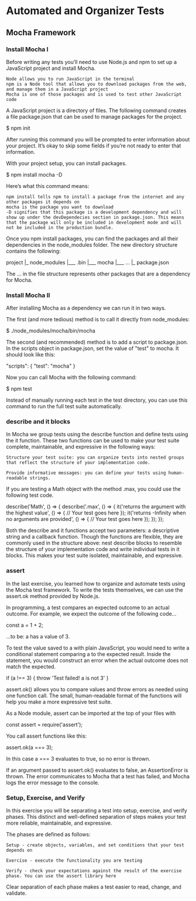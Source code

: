 # Automated and Organizer Tests

## Mocha Framework

### Install Mocha I

Before writing any tests you’ll need to use Node.js and npm to set up a JavaScript project and install Mocha.

    Node allows you to run JavaScript in the terminal
    npm is a Node tool that allows you to download packages from the web, and manage them in a JavaScript project
    Mocha is one of those packages and is used to test other JavaScript code

A JavaScript project is a directory of files. The following command creates a file package.json that can be used to manage packages for the project.

$ npm init

After running this command you will be prompted to enter information about your project. It’s okay to skip some fields if you’re not ready to enter that information.

With your project setup, you can install packages.

$ npm install mocha -D

Here’s what this command means:

    npm install tells npm to install a package from the internet and any other packages it depends on
    mocha is the package you want to download
    -D signifies that this package is a development dependency and will show up under the devDependecies section in package.json. This means that the package will only be included in development mode and will not be included in the production bundle.

Once you npm install packages, you can find the packages and all their dependencies in the node_modules folder. The new directory structure contains the following:

project
|_ node_modules
|___ .bin
|___ mocha
|___ ...
|_ package.json

The ... in the file structure represents other packages that are a dependency for Mocha.


### Install Mocha II

After installing Mocha as a dependency we can run it in two ways.

The first (and more tedious) method is to call it directly from node_modules:

$ ./node_modules/mocha/bin/mocha

The second (and recommended) method is to add a script to package.json. In the scripts object in package.json, set the value of "test" to mocha. It should look like this:

"scripts": {
  "test": "mocha"
}

Now you can call Mocha with the following command:

$ npm test

Instead of manually running each test in the test directory, you can use this command to run the full test suite automatically.




### describe and it blocks

In Mocha we group tests using the describe function and define tests using the it function. These two functions can be used to make your test suite complete, maintainable, and expressive in the following ways:

    Structure your test suite: you can organize tests into nested groups that reflect the structure of your implementation code.

    Provide informative messages: you can define your tests using human-readable strings.

If you are testing a Math object with the method .max, you could use the following test code.

describe('Math', () => {
  describe('.max', () => {
    it('returns the argument with the highest value', () => {
      // Your test goes here
    });
    it('returns -Infinity when no arguments are provided', () => {
      // Your test goes here
    });
  });
});

Both the describe and it functions accept two parameters: a descriptive string and a callback function. Though the functions are flexible, they are commonly used in the structure above: nest describe blocks to resemble the structure of your implementation code and write individual tests in it blocks. This makes your test suite isolated, maintainable, and expressive.




### assert

In the last exercise, you learned how to organize and automate tests using the Mocha test framework. To write the tests themselves, we can use the assert.ok method provided by Node.js.

In programming, a test compares an expected outcome to an actual outcome. For example, we expect the outcome of the following code…

const a = 1 + 2;

…to be: a has a value of 3.

To test the value saved to a with plain JavaScript, you would need to write a conditional statement comparing a to the expected result. Inside the statement, you would construct an error when the actual outcome does not match the expected.

if (a !== 3) {
  throw 'Test failed! a is not 3'
} 

assert.ok() allows you to compare values and throw errors as needed using one function call. The small, human-readable format of the functions will help you make a more expressive test suite.

As a Node module, assert can be imported at the top of your files with

const assert = require('assert');

You call assert functions like this:

assert.ok(a === 3);

In this case a === 3 evaluates to true, so no error is thrown.

If an argument passed to assert.ok() evaluates to false, an AssertionError is thrown. The error communicates to Mocha that a test has failed, and Mocha logs the error message to the console.





### Setup, Exercise, and Verify

In this exercise you will be separating a test into setup, exercise, and verify phases. This distinct and well-defined separation of steps makes your test more reliable, maintainable, and expressive.

The phases are defined as follows:

    Setup - create objects, variables, and set conditions that your test depends on

    Exercise - execute the functionality you are testing

    Verify - check your expectations against the result of the exercise phase. You can use the assert library here

Clear separation of each phase makes a test easier to read, change, and validate.
 



